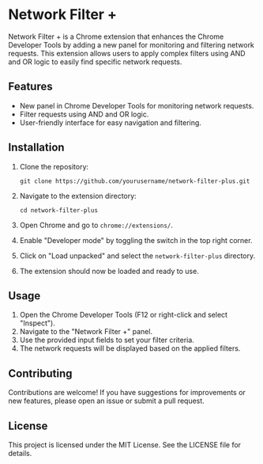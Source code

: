 # Network Filter +

Network Filter + is a Chrome extension that enhances the Chrome Developer Tools by adding a new panel for monitoring and filtering network requests. This extension allows users to apply complex filters using AND and OR logic to easily find specific network requests.

## Features

- New panel in Chrome Developer Tools for monitoring network requests.
- Filter requests using AND and OR logic.
- User-friendly interface for easy navigation and filtering.

## Installation

1. Clone the repository:
   ```
   git clone https://github.com/yourusername/network-filter-plus.git
   ```

2. Navigate to the extension directory:
   ```
   cd network-filter-plus
   ```

3. Open Chrome and go to `chrome://extensions/`.

4. Enable "Developer mode" by toggling the switch in the top right corner.

5. Click on "Load unpacked" and select the `network-filter-plus` directory.

6. The extension should now be loaded and ready to use.

## Usage

1. Open the Chrome Developer Tools (F12 or right-click and select "Inspect").
2. Navigate to the "Network Filter +" panel.
3. Use the provided input fields to set your filter criteria.
4. The network requests will be displayed based on the applied filters.

## Contributing

Contributions are welcome! If you have suggestions for improvements or new features, please open an issue or submit a pull request.

## License

This project is licensed under the MIT License. See the LICENSE file for details.